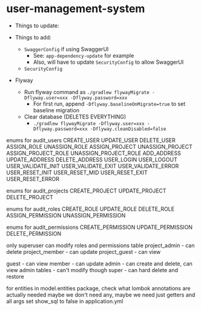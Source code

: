 # user-management-system

* Things to update:
 * Things to add:
     * `SwaggerConfig` if using SwaggerUI
         * See: `app-dependency-update` for example
         * Also, will have to update `SecurityConfig` to allow SwaggerUI
     * `SecurityConfig`

* Flyway
  * Run flyway command as `./gradlew flywayMigrate -Dflyway.user=xxx -Dflyway.password=xxx`
    * For first run, append `-Dflyway.baselineOnMigrate=true` to set baseline migration
  * Clear database (DELETES EVERYTHING)
    * `./gradlew flywayMigrate -Dflyway.user=xxx -Dflyway.password=xxx -Dflyway.cleanDisabled=false`


enums for audit_users
    CREATE_USER
    UPDATE_USER
    DELETE_USER
    ASSIGN_ROLE
    UNASSIGN_ROLE
    ASSIGN_PROJECT
    UNASSIGN_PROJECT
    ASSIGN_PROJECT_ROLE
    UNASSIGN_PROJECT_ROLE
    ADD_ADDRESS
    UPDATE_ADDRESS
    DELETE_ADDRESS
    USER_LOGIN
    USER_LOGOUT
    USER_VALIDATE_INIT
    USER_VALIDATE_EXIT
    USER_VALIDATE_ERROR
    USER_RESET_INIT
    USER_RESET_MID
    USER_RESET_EXIT
    USER_RESET_ERROR

enums for audit_projects
    CREATE_PROJECT
    UPDATE_PROJECT
    DELETE_PROJECT

enums for audit_roles
    CREATE_ROLE
    UPDATE_ROLE
    DELETE_ROLE
    ASSIGN_PERMISSION
    UNASSIGN_PERMISSION

enums for audit_permissions
    CREATE_PERMISSION
    UPDATE_PERMISSION
    DELETE_PERMISSION
    

only superuser can modify roles and permissions table
project_admin - can delete
project_member - can update
project_guest - can view

guest - can view
member - can update
admin - can create and delete, can view admin tables - can't modify though
super - can hard delete and restore

for entities in model.entities package, check what lombok annotations are actually needed
    maybe we don't need any, maybe we need just getters and all args
set show_sql to false in application.yml
